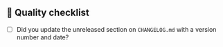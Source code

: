 ## :vertical_traffic_light: Quality checklist

- [ ] Did you update the unreleased section on `CHANGELOG.md` with a version number and date?
